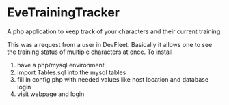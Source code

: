 # EveTrainingTracker
A php application to keep track of your characters and their current training.

This was a request from a user in DevFleet. Basically it allows one to see the training status of multiple characters at once.
To install
1. have a php/mysql environment
2. import Tables.sql into the mysql tables
3. fill in config.php with needed values like host location and database login
4. visit webpage and login

